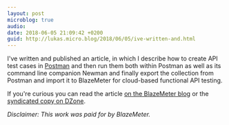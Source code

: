 ```yaml
---
layout: post
microblog: true
audio: 
date: 2018-06-05 21:09:42 +0200
guid: http://lukas.micro.blog/2018/06/05/ive-written-and.html
---
```

I've written and published an article, in which I describe how to create API test cases in [Postman](https://www.getpostman.com/) and then run them both within Postman as well as its command line companion Newman and finally export the collection from Postman and import it to BlazeMeter for cloud-based functional API testing.

If you're curious you can read the article [on the BlazeMeter blog](https://www.blazemeter.com/blog/api-functional-testing-with-postman-newman-blazemeter) or the [syndicated copy on DZone](https://dzone.com/articles/functional-api-testing-with-postman-newman-and-bla).

_Disclaimer: This work was paid for by BlazeMeter._
